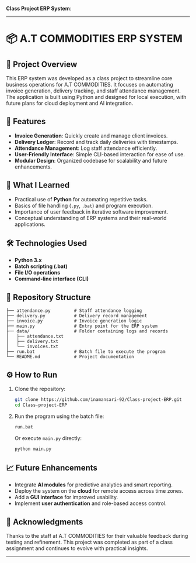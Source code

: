 **Class Project ERP System**:

---
# 📦 A.T COMMODITIES ERP SYSTEM

## 📝 Project Overview
This ERP system was developed as a class project to streamline core business operations for A.T COMMODITIES. It focuses on automating invoice generation, delivery tracking, and staff attendance management. The application is built using Python and designed for local execution, with future plans for cloud deployment and AI integration.

## 🚀 Features
- **Invoice Generation**: Quickly create and manage client invoices.
- **Delivery Ledger**: Record and track daily deliveries with timestamps.
- **Attendance Management**: Log staff attendance efficiently.
- **User-Friendly Interface**: Simple CLI-based interaction for ease of use.
- **Modular Design**: Organized codebase for scalability and future enhancements.

## 🧠 What I Learned
- Practical use of **Python** for automating repetitive tasks.
- Basics of file handling (`.py`, `.bat`) and program execution.
- Importance of user feedback in iterative software improvement.
- Conceptual understanding of ERP systems and their real-world applications.

## 🛠️ Technologies Used
- **Python 3.x**
- **Batch scripting (.bat)**
- **File I/O operations**
- **Command-line interface (CLI)**

## 📂 Repository Structure
```
├── attendance.py         # Staff attendance logging
├── delivery.py           # Delivery record management
├── invoice.py            # Invoice generation logic
├── main.py               # Entry point for the ERP system
├── data/                 # Folder containing logs and records
│   ├── attendance.txt
│   ├── delivery.txt
│   └── invoices.txt
├── run.bat               # Batch file to execute the program
└── README.md             # Project documentation
```

## ⚙️ How to Run
1. Clone the repository:
   ```bash
   git clone https://github.com/inamansari-92/Class-project-ERP.git
   cd Class-project-ERP
   ```
2. Run the program using the batch file:
   ```bash
   run.bat
   ```
   Or execute `main.py` directly:
   ```bash
   python main.py
   ```

## 📈 Future Enhancements
- Integrate **AI modules** for predictive analytics and smart reporting.
- Deploy the system on the **cloud** for remote access across time zones.
- Add a **GUI interface** for improved usability.
- Implement **user authentication** and role-based access control.

## 🙌 Acknowledgments
Thanks to the staff at A.T COMMODITIES for their valuable feedback during testing and refinement. This project was completed as part of a class assignment and continues to evolve with practical insights.

---
